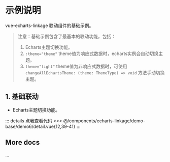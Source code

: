 <script setup>
import LinkageDemo6 from '@/components/echarts-linkage/demo-base/demo6/index.vue';
</script>

# 示例说明

vue-echarts-linkage 联动组件的基础示例。

> 注意：基础示例包含了最基本的联动功能，包括：
> 1. Echarts主题切换功能。
> 2. `:theme="theme"` theme值为响应式数据时，echarts实例会自动切换主题。
> 3. `theme="light"` theme值为非响应式数据时，可使用 `changeAllEchartsTheme: (theme: ThemeType) => void` 方法手动切换主题。

## 1. 基础联动

* Echarts主题切换功能。

<LinkageDemo6 />

::: details 点我查看代码
<<< @/components/echarts-linkage/demo-base/demo6/detail.vue{12,39-41}
:::

## More docs

...


